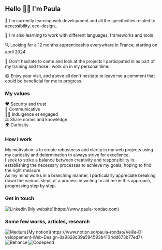 ## Hello 👋🏽 I'm Paula

🌱 I'm currently learning web development and all the specificities related to accessibility, eco-design..

🔭 I'm also learning to work with different languages, frameworks and tools

🔍 Looking for a 12 months apprenticeship everywhere in France, starting on april 2024

💬 Don't hesitate to come and look at the projects I participated in as part of my training and those I work on in my personal time.

😄 Enjoy your visit, and above all don't hesitate to leave me a comment that could be beneficial for me to progress.


### My values


❤️ Security and trust  
💬 Communicative  
✊🏽 Indulgence et engaged  
⚖️ Share norms and knowledge  
🌍 Curiosity   


### How I work 

My motivation is to create robustness and clarity in my web projects using my curiosity and determination to always strive for excellence.   
I seek to strike a balance between creativity and responsibility in establishing the necessary processes to achieve my goals, hoping to find the right measure.   
As my mind works in a branching manner, I particularly appreciate breaking down the various steps of a process in writing to aid me in this approach, progressing step by step.


### Get in touch

<a href="https://www.linkedin.com/in/paula-rondao/">
    <img align="left" alt="Linkedin" src="https://img.shields.io/badge/LinkedIn-0077B5?style=for-the-badge&logo=linkedin&logoColor=white" />
</a>
[My website](https://www.paula-rondao.com)    


### Some few works, articles, research

<a href="https://medium.com/@paula.rondao">
    <img align="left" alt="Medium" src="https://img.shields.io/badge/medium-%2312100E.svg?&style=for-the-badge&logo=medium&logoColor=white" />
</a>
[My notion](https://www.notion.so/paula-rondao/Veille-D-veloppement-Web-Design-0a9828c39a594593b4104dd673b77ed7)     

<a href="https://www.behance.net/paula_rondao">
    <img align="left" alt="Behance" src="https://img.shields.io/badge/Behance-0054F7?style=for-the-badge&logo=behance&logoColor=white" />
</a>
<a href="https://codepen.io/Maud-Paula-Rondao">
    <img align="left" alt="Codepend" src="https://img.shields.io/badge/Codepen-000000?style=for-the-badge&logo=codepen&logoColor=white" />
</a>









<!--
**PaulaRondao/PaulaRondao** is a ✨ _special_ ✨ repository because its `README.md` (this file) appears on your GitHub profile.

https://img.shields.io/badge/Unsplash-000000?style=for-the-badge&logo=Unsplash&logoColor=white
https://img.shields.io/badge/Exercism-009CAB?style=for-the-badge&logo=exercism&logoColor=white






Here are some ideas to get you started:

- 🔭 I’m currently working on ...
- 🌱 I’m currently learning ...
- 👯 I’m looking to collaborate on ...
- 🤔 I’m looking for help with ...
- 💬 Ask me about ...
- 📫 How to reach me: ...
- 😄 Pronouns: ...
- ⚡ Fun fact: ...
-->
